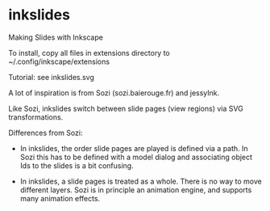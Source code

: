 inkslides
=========

Making Slides with Inkscape

To install, copy all files in extensions directory to
~/.config/inkscape/extensions

Tutorial: see inkslides.svg

A lot of inspiration is from Sozi (sozi.baierouge.fr) and jessyInk. 

Like Sozi, inkslides switch between slide pages (view regions)
via SVG transformations. 

Differences from Sozi:
 
 * In inkslides, the order slide pages are played is defined 
   via a path.
   In Sozi this has to be defined with a model dialog and associating
   object Ids to the slides is a bit confusing.

 * In inkslides, a slide pages is treated as a whole. There is no way to
   move different layers. Sozi is in principle an animation engine, and supports
   many animation effects.

